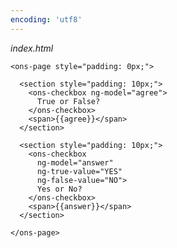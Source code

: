```yaml
---
encoding: 'utf8'
---
```


*index.html*

    <ons-page style="padding: 0px;">

      <section style="padding: 10px;">      
        <ons-checkbox ng-model="agree">
          True or False?
        </ons-checkbox>
        <span>{{agree}}</span>  
      </section>

      <section style="padding: 10px;">      
        <ons-checkbox 
          ng-model="answer" 
          ng-true-value="YES" 
          ng-false-value="NO">
          Yes or No?
        </ons-checkbox>
        <span>{{answer}}</span>  
      </section>
      
    </ons-page>

